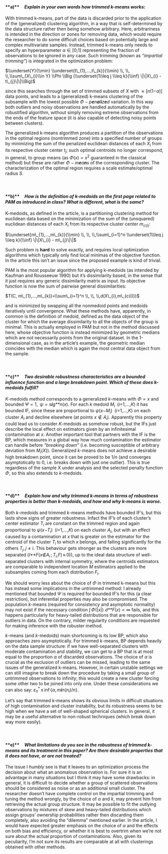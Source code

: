 ㅤ

#### **a)**ㅤ *Explain in your own words how trimmed k-means works:*

With trimmed k-means, part of the data is discarded prior to the
application of the (generalized) clustering algorithm, in a way that is
self-determined by the data structure rather then being somehow
arbitrary. Here, arbitrariness is intended in the direction or zones for
removing data, which would require the researcher to do some difficult
choices based on potentially large and complex multivariate samples.
Instead, trimmed k-means only needs to specify an hyperparameter
*α* ∈ \[0;1\] representing the fraction of observations to be ignored in
any case. Such trimming (known as *“impartial trimming”*) is integrated
in the optimization problem:

$\\underset{Y}{\\min} \\underset{t\_{1},...,t\_{k}}{\\min} \\, \\, \\,\\sum\_{X\_{i}\\in Y} \\Phi \\Big (\\underset{1\\leq j \\leq k}{\\inf} \|\|X\_{i} - t\_{j}\|\|\\Big)$

since this searches through the set of trimmed subsets of *X* with
 ≈ \[*n*(1−*α*)\] data points, and leads to a (generalized) k-means
clustering of the subsample with the lowest possible
*Φ* − *p**e**n**a**l**i**z**e**d* variation. In this way both outliers
and noisy observations are handled automatically by the robustified
algorithm, without simply removing extreme observations from the ends of
the feature space (it is also capable of detecting noisy points between
clusters).

The generalized k-means algorithm produces a partition of the
observations in the optimal regions (nontrimmed zone) into a specified
number of groups by minimizing the sum of the penalized euclidean
distances of each *X*<sub>*i*</sub> from its respective cluster center
*t*<sub>*j*</sub>; such optimal centroids no longer correspond, in
general, to group means (as *Φ*(*x*) = *x*<sup>2</sup> guaranteed in the
classical method) but these are rather *Φ* − *m**e**a**n**s* of the
corresponding cluster. The characterization of the optimal region
requires a scale estimate/optimal radius *S*.

ㅤ

#### **b)**ㅤ *How is the definition of k-medoids on the first page related to PAM as introduced in class? What is different, what is the same?*

K-medoids, as defined in the article, is a partitioning clustering
method for euclidean data based on the minimization of the sum of the
(unsquared) euclidean distances of each *X*<sub>*i*</sub> from its
respective cluster center *m*<sub>*c*(*i*)</sub>:

$\\underset{m\_{1},...,m\_{k}}{\\min} \\, \\, \\,\\sum\_{i=1}^n \\underset{1\\leq j \\leq k}{\\inf} \|\|X\_{i} - m\_{j}\|\|$

Such problem is **hard** to solve exactly, and requires local
optimization algorithms which typically only find local minimas of the
objective function. In the article this isn’t an issue since the
proposed example is kind of trivial.

PAM is the most popular algorithm for applying k-medoids (as intended by
Kaufman and Rousseeuw 1990) but it’s dissimilarity based, in the sense
that it just requires any generic dissimilarity matrix as input. Its
objective function is now the sum of pairwise general dissimilarities:

$T(C, m\_{1},...,m\_{k})=\\sum\_{i=1}^n \\, \\, \\,d(X\_{i},m\_{c(i)})$

and is minimized by swapping all the nonmedoid points and medoids
iteratively until convergence. What these methods have, apparently, in
common is the definition of medoid, defined as the data object of the
cluster for which the average dissimilarity to all the objects of the
group is minimal. This is actually employed in PAM but not in the method
discussed here, whose objective function is instead minimized by
geometric medians which are not necessarily points from the original
dataset. In the 1-dimensional case, as in the article’s example, the
geometric median coincides with the median which is again the most
central data object from the sample.

ㅤ

#### **c)**ㅤ *Two desirable robustness characteristics are a bounded influence function and a large breakdown point. Which of these does k-medoids fulfill?*

*K*-medoids method corresponds to a generalized *k*-means with *Φ* = *x*
and bounded *Ψ* = 1,   *ψ* = *s**i**g**n*(*x*). For each *k* medoid
*M*<sub>*i*</sub>   (*i*=1,...,*K*) it has bounded IF, since these are
proportional to *ψ*(*x*−*M*<sub>*i*</sub>)   (*i*=1,...,*K*) on each
cluster *A*<sub>*i*</sub> and decline elsewhere (at points
*x* ∉ *A*<sub>*i*</sub>). Apparently this property could lead us to
consider *K*-medoids as somehow robust, but the IFs just describe the
local effect on estimators given by an infinitesimal contamination at
*x*. Another important tool that partners with the IF is the BP, which
measures in a global way how much contamination the estimator can handle
before *“breaking down”* (i.e. becoming susceptible of arbitrary
deviation from *M*<sub>*i*</sub>(*X*)). Generalized *k*-means does not
achieve a desirable high breakdown point, since it can be proved to be
1/*n* (and converges asymptotically to 0, i.e. breaks down with just one
outlier). This is true regardless of the sample *X* under analysis and
the selected penalty function *Φ*, so this also extends to *k*-medoids.

ㅤ

#### **d)**ㅤ *Explain how and why trimmed k-means in terms of robustness properties is better than k-medoids, and how and why k-means is worse.*

Both *k*-medoids and trimmed *k*-means methods have bounded IF’s, but
this lasts show signs of greater robustness. Infact the IF’s of each
cluster’s center estimator *T*<sub>*i*</sub> are constant on the trimmed
region and again proportional to
*ψ*(*x*−*T*<sub>*i*</sub>)   (*i*=1,...,*K*) on each cluster
*A*<sub>*i*</sub>, but with an effect caused by a contamination at *x*
that is greater on the estimator for the centroid of the cluster
*T*<sub>*i*</sub> to which *x* belongs, and falling significantly for
the others *T*<sub>*j*</sub>, *j* ≠ *i*. This behaviour gets stronger as
the clusters are more separated
(*I**F*(*x*∉*A*<sub>*i*</sub> ; *T*<sub>*i*</sub>,*F*) ≈ 0)), up to the
ideal data structure of well-separated clusters with internal symmetry,
where the centroids estimators are comparable to independent location
*M* estimators applied to the subsamples coming from each distribution
*F*<sub>*i*</sub>.

We should worry less about the choice of *Φ* in trimmed k-means but this
has instead some implications in the untrimmed method: I already
mentioned that bounded *Ψ* is required for bounded IF’s for this (a
clear restriction), but inferential properties may also be compromised.
The population *k*-means (required for consistency and asymptotic
normality) may not exist if the necessary condition
∫ *Φ*(\|*x*\|)  *d**F*(*x*) \< ∞ fails, and this happens particularly
for heavy-tailed distributions that are responsible for outliers in
data. On the contrary, milder regularity conditions are requested for
making inference with the robuster method.

*k*-means (and *k*-medoids) main shortcoming is its low BP, which also
approaches zero asymptotically. For trimmed *k*-means, BP depends
heavily on the data sample structure: if we have well-separated clusters
with moderate contamination and stability, we can get to a BP that is at
most equal to the proportion *α* of discarded observations. The choice
of *α* is crucial as the exclusion of outliers can be missed, leading to
the same issues of the generalized k-means. However, in certain unstable
settings we can still imagine to break down the procedure by taking a
small group of untrimmed observations to infinity; this would create a
new cluster forcing some other two to be joined into only one. Under
these considerations we can also say:
*ε*<sub>*n*</sub><sup>\*</sup> ≤ inf {*α*, *m**i**n*(*n*<sub>*i*</sub>)/*n*}.

Let’s say that trimmed k-means shows its obvious limits in difficult
situations of high contamination and cluster instability, but its
robustness seems to be high when we have a set of well-shaped spherical
clusters. In general, it may be a useful alternative to non-robust
techniques (which break down way more easily).

ㅤ

#### **e)**ㅤ *What limitations do you see in the robustness of trimmed k-means and its treatment in this paper? Are there desirable properties that it does not have, or are not treated?*

The issue I *humbly* see is that it leaves to an optimization process
the decision about what an anomalous observation is. For sure it is an
advantage in many situations but I think it may have some drawbacks: in
general, it is difficult to decide whether a group of scattered
observations should be considered as noise or as an additional small
cluster. The researcher doesn’t have complete control on the impartial
trimming and tuning the method wrongly, by the choice of *α* and *k*,
may prevent him from retrieving the actual group structure. It may be
possible to fit the outlying observations by mixtures of skew and
heavy-tailed distributions which assign groups’ ownership probabilities
rather then discarding them completely, also avoiding the “dilemma”
mentioned earlier. In the article, I would have expected greater
emphasis on the choice of *α* and the effects on both bias and
efficiency, or whether it is best to overtrim when we’re not sure about
the actual proportion of contaminations. Also, given its peculiarity,
I’m not sure its results are comparable at all with clusterings obtained
with other methods.
